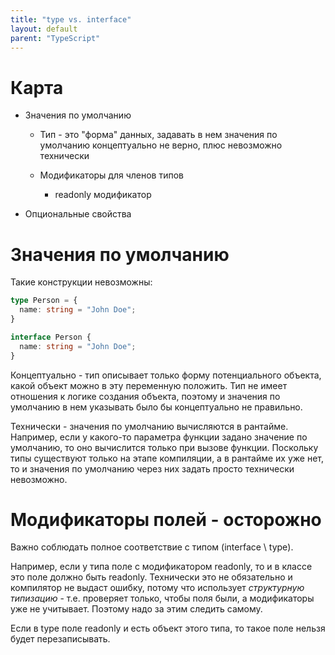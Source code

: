 ```yaml
---
title: "type vs. interface"
layout: default
parent: "TypeScript"
---
```






# Карта

- Значения по умолчанию

  - Тип - это "форма" данных, задавать в нем значения по умолчанию концептуально не верно, плюс невозможно технически

  - Модификаторы для членов типов
    - readonly модификатор

- Опциональные свойства



# Значения по умолчанию

Такие конструкции невозможны:

```typescript
type Person = {
  name: string = "John Doe";
}
```

```typescript
interface Person {
  name: string = "John Doe";
}
```

Концептуально - тип описывает только форму потенциального объекта, какой объект можно в эту переменную положить. Тип не имеет отношения к логике создания объекта, поэтому и значения по умолчанию в нем указывать было бы концептуально не правильно.

Технически - значения по умолчанию вычисляются в рантайме. Например, если у какого-то параметра функции задано значение по умолчанию, то оно вычислится только при вызове функции. Поскольку типы существуют только на этапе компиляции, а в рантайме их уже нет, то и значения по умолчанию через них задать просто технически невозможно.

# Модификаторы полей - осторожно

Важно соблюдать полное соответствие с типом (interface \ type).

Например, если у типа поле с модификатором readonly, то и в классе это поле должно быть readonly. Технически это не обязательно и компилятор не выдаст ошибку, потому что использует *структурную типизацию* - т.е. проверяет только, чтобы поля были, а модификаторы уже не учитывает. Поэтому надо за этим следить самому.

Если в type поле readonly и есть объект этого типа, то такое поле нельзя будет перезаписывать.